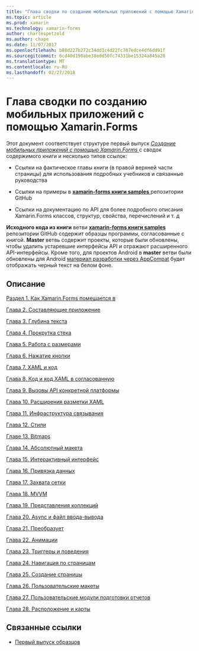 ```yaml
---
title: "Глава сводки по созданию мобильных приложений с помощью Xamarin.Forms"
ms.topic: article
ms.prod: xamarin
ms.technology: xamarin-forms
author: charlespetzold
ms.author: chape
ms.date: 11/07/2017
ms.openlocfilehash: b88d227b272c34dd1c4d22fc707edce4df6dd91f
ms.sourcegitcommit: 6cd40d190abe38edd50fc74331be15324a845a28
ms.translationtype: MT
ms.contentlocale: ru-RU
ms.lasthandoff: 02/27/2018
---
```

# <a name="chapter-summaries-for-creating-mobile-apps-with-xamarinforms"></a>Глава сводки по созданию мобильных приложений с помощью Xamarin.Forms

Этот документ соответствует структуре первый выпуск [ *Создание мобильных приложений с помощью Xamarin.Forms* ](~/xamarin-forms/creating-mobile-apps-xamarin-forms/index.md) с сводок содержимого книги и несколько типов ссылок:

- Ссылки на фактическое главы книги (в правой верхней части страницы) для использования подробных учебников и связанные руководства

- Ссылки на примеры в [ **xamarin-forms книги samples** ](https://github.com/xamarin/xamarin-forms-book-samples) репозитории GitHub

- Ссылки на документацию по API для более подробного описания Xamarin.Forms классов, структур, свойства, перечислений и т. д

**Исходного кода из книги** ветви [ **xamarin-forms книги samples** ](https://github.com/xamarin/xamarin-forms-book-samples) репозитории GitHub содержит образцы программы, согласованные с книгой. **Master** ветвь содержит проекты, которые были обновлены, чтобы удалить устаревшие интерфейсы API и отражают расширенного API-интерфейсы. Кроме того, для проектов Android в **master** ветви были обновлены для Android [материал разработки через AppCompat](~/xamarin-forms/platform/android/index.md) будет отображать черный текст на белом фоне.

## <a name="contents"></a>Описание

[Раздел 1. Как Xamarin.Forms помещается в](chapter01.md)

[Глава 2. Составляющие приложение](chapter02.md)

[Глава 3. Глубина текста](chapter03.md)

[Глава 4. Прокрутка стека](chapter04.md)

[Глава 5. Работа с размерами](chapter05.md)

[Глава 6. Нажатие кнопки](chapter06.md)

[Глава 7. XAML и код](chapter07.md)

[Глава 8. Код и код XAML в согласованную](chapter08.md)

[Глава 9. Вызовы API конкретной платформы](chapter09.md)

[Глава 10. Расширения разметки XAML](chapter10.md)

[Глава 11. Инфраструктура связывания](chapter11.md)

[Глава 12. Стили](chapter12.md)

[Главе 13. Bitmaps](chapter13.md)

[Глава 14. Абсолютный макета](chapter14.md)

[Глава 15. Интерактивный интерфейс](chapter15.md)

[Глава 16. Привязка данных](chapter16.md)

[Глава 17. Захвата сетки](chapter17.md)

[Глава 18. MVVM](chapter18.md)

[Глава 19. Представления коллекций](chapter19.md)

[Глава 20. Async и файл ввода-вывода](chapter20.md)

[Глава 21. Преобразует](chapter21.md)

[Глава 22. Анимации](chapter22.md)

[Глава 23. Триггеры и поведения](chapter23.md)

[Глава 24. Навигация по страницам](chapter24.md)

[Глава 25. Создание страницы](chapter25.md)

[Глава 26. Пользовательские макеты](chapter26.md)

[Глава 27. Пользовательские модули подготовки отчетов](chapter27.md)

[Глава 28. Расположение и карты](chapter28.md)



## <a name="related-links"></a>Связанные ссылки

- [Первый выпуск образцов](https://github.com/xamarin/xamarin-forms-book-samples)
